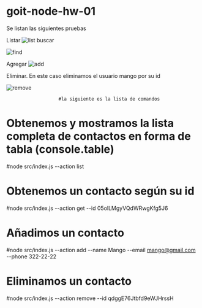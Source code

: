 # goit-node-hw-01
Se listan las siguientes pruebas 

Listar
![list](https://github.com/luisf756/goit-node-hw-01/assets/21212135/c782df76-4f3f-4688-acfc-e63a96fceb1c)
buscar

![find](https://github.com/luisf756/goit-node-hw-01/assets/21212135/94689ce0-df4b-476d-913a-cd7b7ee59fd8)


Agregar
![add](https://github.com/luisf756/goit-node-hw-01/assets/21212135/3e7c51eb-220a-4a1b-aee1-d342f8e26989)

Eliminar. En este caso eliminamos el usuario mango por su id

![remove](https://github.com/luisf756/goit-node-hw-01/assets/21212135/e36b274e-9a9c-4880-8782-4fd3d6938ef2)

                       #la siguiente es la lista de comandos
# Obtenemos y mostramos la lista completa de contactos en forma de tabla (console.table)
#node src/index.js --action list

# Obtenemos un contacto según su id
#node src/index.js --action get --id 05olLMgyVQdWRwgKfg5J6

# Añadimos un contacto
#node src/index.js --action add --name Mango --email mango@gmail.com --phone 322-22-22

# Eliminamos un contacto
#node src/index.js --action remove --id qdggE76Jtbfd9eWJHrssH
